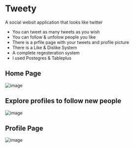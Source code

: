 # Tweety

A social websit application that looks like twitter

- You can tweet as many tweets as you wish
- You can follow & unfolow people you like
- There is a prfile page with your tweets and profile picture
- There is a Like & Dislike System
- A complete regesteration system
- I used Postegres & Tableplus

## Home Page
![image](https://user-images.githubusercontent.com/62671812/181644107-155499c4-a5a5-427c-81f6-7ec6198f9b6a.png)

## Explore profiles to follow new people
![image](https://user-images.githubusercontent.com/62671812/181644180-82a92dad-280d-44f0-b3e1-ee756be0e3d4.png)

## Profile Page
![image](https://user-images.githubusercontent.com/62671812/181644325-7818d12c-f882-4ea5-a2d0-e2ee991766eb.png)

